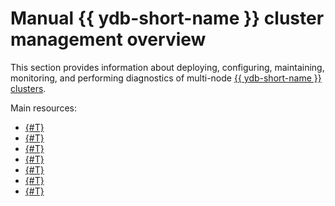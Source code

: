 # Manual {{ ydb-short-name }} cluster management overview

This section provides information about deploying, configuring, maintaining, monitoring, and performing diagnostics of multi-node [{{ ydb-short-name }} clusters](../../concepts/topology.md).

Main resources:

- [{#T}](initial-deployment.md)
- [{#T}](../../maintenance/manual/index.md)
- [{#T}](../../devops/manual/monitoring.md)
- [{#T}](logging.md)
- [{#T}](backup-and-recovery.md)
- [{#T}](../../reference/embedded-ui/index.md)
- [{#T}](system-views.md)
